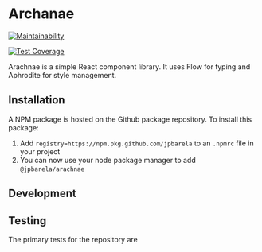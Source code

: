 # Archanae

[![Maintainability](https://api.codeclimate.com/v1/badges/677152ea6e0519355229/maintainability)](https://codeclimate.com/github/jpbarela/arachnae/maintainability)

[![Test Coverage](https://api.codeclimate.com/v1/badges/677152ea6e0519355229/test_coverage)](https://codeclimate.com/github/jpbarela/arachnae/test_coverage)

Arachnae is a simple React component library. It uses Flow for typing and Aphrodite for style
management.

## Installation

A NPM package is hosted on the Github package repository. To install this package:
1. Add `registry=https://npm.pkg.github.com/jpbarela` to an `.npmrc` file in your project
2. You can now use your node package manager to add `@jpbarela/arachnae`

## Development

## Testing
The primary tests for the repository are

